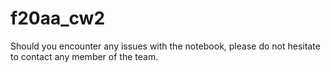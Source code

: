 # f20aa_cw2
Should you encounter any issues with the notebook, please do not hesitate to contact any member of the team.
